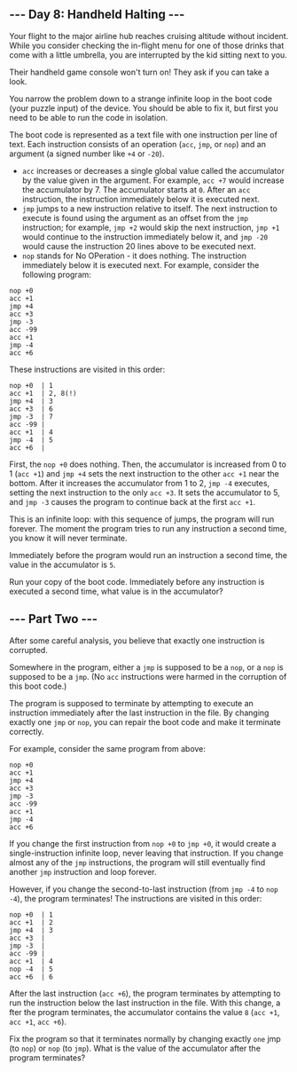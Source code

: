 ## --- Day 8: Handheld Halting ---

Your flight to the major airline hub reaches cruising altitude without incident. 
While you consider checking the in-flight menu for one of those drinks that come 
with a little umbrella, you are interrupted by the kid sitting next to you.

Their handheld game console won't turn on! They ask if you can take a look.

You narrow the problem down to a strange infinite loop in the boot code (your 
puzzle input) of the device. You should be able to fix it, but first you need to 
be able to run the code in isolation.

The boot code is represented as a text file with one instruction per line of text. 
Each instruction consists of an operation (`acc`, `jmp`, or `nop`) and an argument 
(a signed number like `+4` or `-20`).
- `acc` increases or decreases a single global value called the accumulator by 
the value given in the argument. For example, `acc +7` would increase the 
accumulator by 7. The accumulator starts at `0`. After an `acc` instruction, 
the instruction immediately below it is executed next.
- `jmp` jumps to a new instruction relative to itself. The next instruction to 
execute is found using the argument as an offset from the `jmp` instruction; for 
example, `jmp +2` would skip the next instruction, `jmp +1` would continue to 
the instruction immediately below it, and `jmp -20` would cause the instruction 
20 lines above to be executed next.
- `nop` stands for No OPeration - it does nothing. The instruction immediately 
below it is executed next.
For example, consider the following program:
```
nop +0
acc +1
jmp +4
acc +3
jmp -3
acc -99
acc +1
jmp -4
acc +6
```
These instructions are visited in this order:
```
nop +0  | 1
acc +1  | 2, 8(!)
jmp +4  | 3
acc +3  | 6
jmp -3  | 7
acc -99 |
acc +1  | 4
jmp -4  | 5
acc +6  |
```
First, the `nop +0` does nothing. Then, the accumulator is increased from 0 to 1 
(`acc +1`) and `jmp +4` sets the next instruction to the other `acc +1` near the 
bottom. After it increases the accumulator from 1 to 2, `jmp -4` executes, setting 
the next instruction to the only `acc +3`. It sets the accumulator to 5, and `jmp -3` 
causes the program to continue back at the first `acc +1`.

This is an infinite loop: with this sequence of jumps, the program will run 
forever. The moment the program tries to run any instruction a second time, you 
know it will never terminate.

Immediately before the program would run an instruction a second time, the value 
in the accumulator is `5`.

Run your copy of the boot code. Immediately before any instruction is executed a 
second time, what value is in the accumulator?

## --- Part Two ---

After some careful analysis, you believe that exactly one instruction is corrupted.

Somewhere in the program, either a `jmp` is supposed to be a `nop`, or a `nop` 
is supposed to be a `jmp`. (No `acc` instructions were harmed in the corruption 
of this boot code.)

The program is supposed to terminate by attempting to execute an instruction 
immediately after the last instruction in the file. By changing exactly one 
`jmp` or `nop`, you can repair the boot code and make it terminate correctly.

For example, consider the same program from above:
```
nop +0
acc +1
jmp +4
acc +3
jmp -3
acc -99
acc +1
jmp -4
acc +6
```
If you change the first instruction from `nop +0` to `jmp +0`, it would create 
a single-instruction infinite loop, never leaving that instruction. If you change 
almost any of the `jmp` instructions, the program will still eventually find 
another `jmp` instruction and loop forever.

However, if you change the second-to-last instruction (from `jmp -4` to `nop -4`), 
the program terminates! The instructions are visited in this order:
```
nop +0  | 1
acc +1  | 2
jmp +4  | 3
acc +3  |
jmp -3  |
acc -99 |
acc +1  | 4
nop -4  | 5
acc +6  | 6
```
After the last instruction (`acc +6`), the program terminates by attempting to 
run the instruction below the last instruction in the file. With this change, a
fter the program terminates, the accumulator contains the value `8` (`acc +1`, 
`acc +1`, `acc +6`).

Fix the program so that it terminates normally by changing exactly `one` jmp 
(to `nop`) or `nop` (to `jmp`). What is the value of the accumulator after the 
program terminates?
